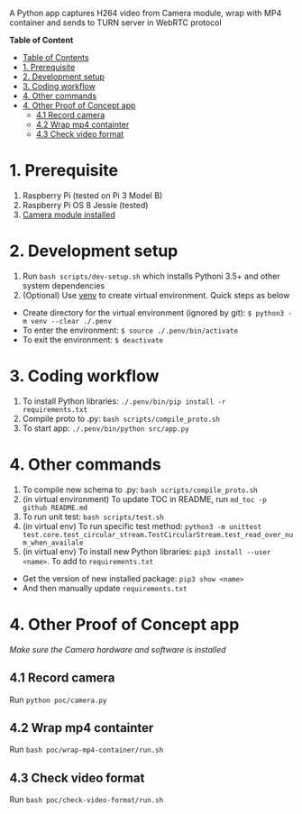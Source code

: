 A Python app captures H264 video from Camera module, wrap with MP4 container and sends to TURN server in WebRTC protocol

**Table of Content**

<!--TOC-->

- [Table of Contents](#table-of-contents)
- [1. Prerequisite](#1-prerequisite)
- [2. Development setup](#2-development-setup)
- [3. Coding workflow](#3-coding-workflow)
- [4. Other commands](#4-other-commands)
- [4. Other Proof of Concept app](#4-other-proof-of-concept-app)
  - [4.1 Record camera](#41-record-camera)
  - [4.2 Wrap mp4 containter](#42-wrap-mp4-containter)
  - [4.3 Check video format](#43-check-video-format)

<!--TOC-->

# 1. Prerequisite

1. Raspberry Pi (tested on Pi 3 Model B)
1. Raspberry Pi OS 8 Jessie (tested)
1. [Camera module installed](https://projects.raspberrypi.org/en/projects/getting-started-with-picamera)

# 2. Development setup 

1. Run `bash scripts/dev-setup.sh` which installs Pythoni 3.5+ and other system dependencies
1. (Optional) Use [venv](https://docs.python.org/3/library/venv.html) to create virtual environment. Quick steps as below

  - Create directory for the virtual environment (ignored by git):  `$ python3 -m venv --clear ./.penv`
  - To enter the environment: `$ source ./.penv/bin/activate`
  - To exit the environment: `$ deactivate`

# 3. Coding workflow

1. To install Python libraries: `./.penv/bin/pip install -r requirements.txt`
1. Compile proto to .py: `bash scripts/compile_proto.sh`
1. To start app: `./.penv/bin/python src/app.py`

# 4. Other commands

1. To compile new schema to .py: `bash scripts/compile_proto.sh`
1. (in virtual environment) To update TOC in README, run `md_toc -p github README.md`
1. To run unit test: `bash scripts/test.sh`
1. (in virtual env) To run specific test method: `python3 -m unittest test.core.test_circular_stream.TestCircularStream.test_read_over_num_when_availale`
1. (in virtual env) To install new Python libraries: `pip3 install --user <name>`. To add to `requirements.txt`
  - Get the version of new installed package: `pip3 show <name>`
  - And then manually update `requirements.txt` 

# 4. Other Proof of Concept app

*Make sure the Camera hardware and software is installed*

## 4.1 Record camera

Run `python poc/camera.py`

## 4.2 Wrap mp4 containter

Run `bash poc/wrap-mp4-container/run.sh`

## 4.3 Check video format

Run `bash poc/check-video-format/run.sh`

